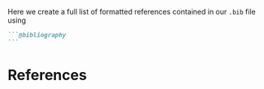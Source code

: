 Here we create a full list of formatted references contained in our `.bib` file using

````markdown
```@bibliography
```
````

# References

```@bibliography
```


